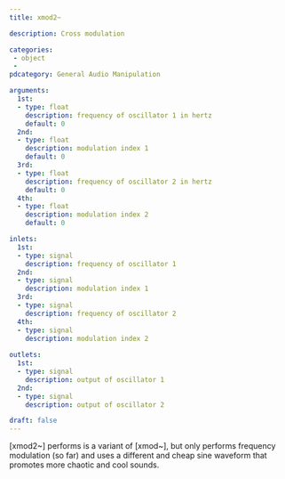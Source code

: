 ```yaml
---
title: xmod2~

description: Cross modulation

categories:
 - object
 - 
pdcategory: General Audio Manipulation

arguments:
  1st:
  - type: float
    description: frequency of oscillator 1 in hertz
    default: 0
  2nd:
  - type: float
    description: modulation index 1
    default: 0
  3rd:
  - type: float
    description: frequency of oscillator 2 in hertz
    default: 0
  4th:
  - type: float
    description: modulation index 2
    default: 0

inlets:
  1st:
  - type: signal
    description: frequency of oscillator 1
  2nd:
  - type: signal
    description: modulation index 1
  3rd:
  - type: signal
    description: frequency of oscillator 2
  4th:
  - type: signal
    description: modulation index 2
    
outlets:
  1st:
  - type: signal
    description: output of oscillator 1
  2nd:
  - type: signal
    description: output of oscillator 2

draft: false
---
```


[xmod2~] performs is a variant of [xmod~], but only performs frequency modulation (so far) and uses a different and cheap sine waveform that promotes more chaotic and cool sounds.
